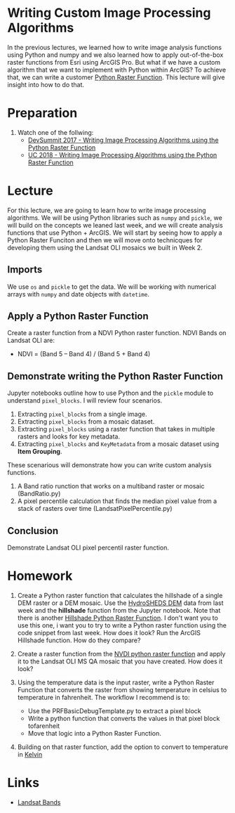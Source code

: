# Writing Custom Image Processing Algorithms
In the previous lectures, we learned how to write image analysis functions using Python and numpy and we also learned how to apply out-of-the-box raster functions from Esri using ArcGIS Pro. But what if we have a custom algorithm that we want to implement with Python within ArcGIS? To achieve that, we can write a customer [Python Raster Function](https://desktop.arcgis.com/en/arcmap/10.3/manage-data/raster-and-images/python-raster-function.htm). This lecture will give insight into how to do that.

# Preparation
1. Watch one of the follwing:
    - [DevSummit 2017 - Writing Image Processing Algorithms using the Python Raster Function](https://www.esri.com/videos/watch?videoid=OgwnKRrVHN0)
    - [UC 2018 - Writing Image Processing Algorithms using the Python Raster Function](https://www.esri.com/videos/watch?videoid=FenT61l-xyQ&title=writing-image-processing-algorithms-using-the-python-raster-function)

# Lecture
For this lecture, we are going to learn how to write image processing algorithms. We will be using Python libraries such as ```numpy``` and ```pickle```, we will build on the concepts we leaned last week, and we will create analysis functions that use Python + ArcGIS. We will start by seeing how to apply a Python Raster Funciton and then we will move onto technicques for developing them using the Landsat OLI mosaics we built in Week 2.

## Imports

We use ```os``` and ```pickle``` to get the data. We will be working with numerical arrays with ```numpy``` and date objects with ```datetime```.

## Apply a Python Raster Function
Create a raster function from a NDVI Python raster function.
NDVI Bands on Landsat OLI are:
- NDVI = (Band 5 – Band 4) / (Band 5 + Band 4)

## Demonstrate writing the Python Raster Function
Jupyter notebooks outline how to use Python and the ```pickle``` module to understand ```pixel_blocks```. I will review four scenarios. 
1. Extracting ```pixel_blocks``` from a single image.
2. Extracting ```pixel_blocks``` from a mosaic dataset.
3. Extracting ```pixel_blocks``` using a raster function that takes in multiple rasters and looks for key metadata.
4. Extracting ```pixel_blocks``` and ```KeyMetadata``` from a mosaic dataset using **Item Grouping**.

These scenarious will demonstrate how you can write custom analysis functions.

1. A Band ratio runction that works on a multiband raster or mosaic (BandRatio.py)
2. A pixel percentile calculation that finds the median pixel value from a stack of rasters over time (LandsatPixelPercentile.py)

## Conclusion
Demonstrate Landsat OLI pixel percentil raster function.

# Homework

1. Create a Python raster function that calculates the hillshade of a single DEM raster or a DEM mosaic. Use the [HydroSHEDS DEM](https://hydrosheds.cr.usgs.gov/dataavail.php) data from last week and the **hillshade** function from the Jupyter notebook. Note that there is another [Hillshade Python Raster Function](https://github.com/Esri/raster-functions/blob/master/functions/Hillshade.py). I don't want you to use this one, i want you to try to write a Python raster function using the code snippet from last week. How does it look? Run the ArcGIS Hillshade function. How do they compare?

2. Create a raster function from the [NVDI python raster function](https://github.com/Esri/raster-functions/blob/master/functions/NDVI.py) and apply it to the Landsat OLI MS QA mosaic that you have created. How does it look?

3. Using the temperature data is the input raster, write a Python Raster Function that converts the raster from showing temperature in celsius to temperature in fahrenheit. The workflow I recommend is to:
    - Use the PRFBasicDebugTemplate.py to extract a pixel block
    - Write a python function that converts the values in that pixel block tofarenheit
    - Move that logic into a Python Raster Function.

4. Building on that raster function, add the option to convert to temperature in [Kelvin](https://www.rapidtables.com/convert/temperature/how-celsius-to-kelvin.html)


# Links
- [Landsat Bands](https://www.usgs.gov/faqs/what-are-band-designations-landsat-satellites?qt-news_science_products=0#qt-news_science_products)
